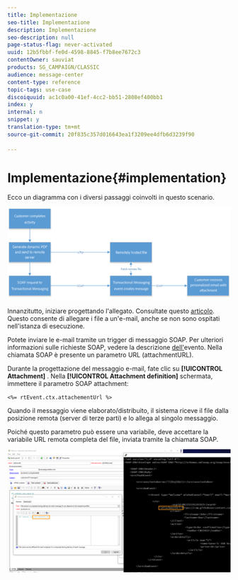 ```yaml
---
title: Implementazione
seo-title: Implementazione
description: Implementazione
seo-description: null
page-status-flag: never-activated
uuid: 12b5fbbf-fe0d-4598-8845-f7b8ee7672c3
contentOwner: sauviat
products: SG_CAMPAIGN/CLASSIC
audience: message-center
content-type: reference
topic-tags: use-case
discoiquuid: ac1c0a00-41ef-4cc2-bb51-2808ef400bb1
index: y
internal: n
snippet: y
translation-type: tm+mt
source-git-commit: 20f835c357d016643ea1f3209ee4dfb6d3239f90

---
```



# Implementazione{#implementation}

Ecco un diagramma con i diversi passaggi coinvolti in questo scenario.

![](assets/message-center-uc1.png)

Innanzitutto, iniziare progettando l&#39;allegato. Consultate questo [articolo](../../delivery/using/attaching-files.md#attach-a-personalized-file). Questo consente di allegare i file a un&#39;e-mail, anche se non sono ospitati nell&#39;istanza di esecuzione.

Potete inviare le e-mail tramite un trigger di messaggio SOAP. Per ulteriori informazioni sulle richieste SOAP, vedere la descrizione [dell&#39;](../../message-center/using/event-description.md)evento. Nella chiamata SOAP è presente un parametro URL (attachmentURL).

Durante la progettazione del messaggio e-mail, fate clic su **[!UICONTROL Attachment]** . Nella **[!UICONTROL Attachment definition]** schermata, immettere il parametro SOAP attachment:

```
<%= rtEvent.ctx.attachementUrl %>
```

Quando il messaggio viene elaborato/distribuito, il sistema riceve il file dalla posizione remota (server di terze parti) e lo allega al singolo messaggio.

Poiché questo parametro può essere una variabile, deve accettare la variabile URL remota completa del file, inviata tramite la chiamata SOAP.

![](assets/message-center-uc2.png)

